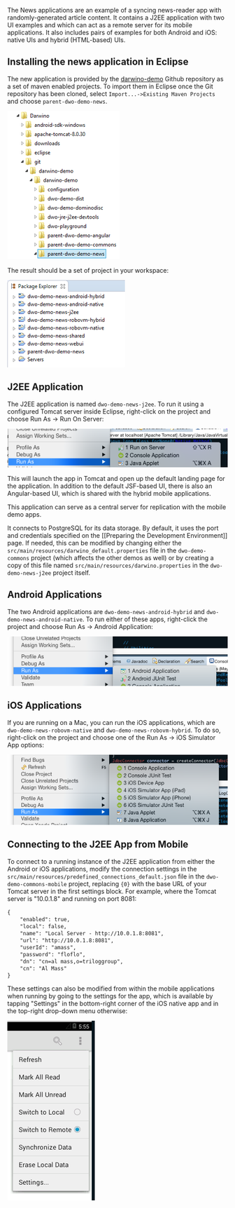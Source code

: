 The News applications are an example of a syncing news-reader app with randomly-generated article content. It contains a J2EE application with two UI examples and which can act as a remote server for its mobile applications. It also includes pairs of examples for both Android and iOS: native UIs and hybrid (HTML-based) UIs.

Installing the news application in Eclipse
-------------------------------------------

The new application is provided by the [darwino-demo](https://github.com/darwino/darwino-demo) Github repository as a set of maven enabled projects.
To import them in Eclipse once the Git repository has been cloned, select `Import...->Existing Maven Projects` and choose `parent-dwo-demo-news`.

![](news-importmaven.png)

The result should be a set of project in your workspace:

![](news-workspace.png)



J2EE Application
-----------------

The J2EE application is named `dwo-demo-news-j2ee`. To run it using a configured Tomcat server inside Eclipse, right-click on the project and choose Run As &rarr; Run On Server:

![](runas-runonserver.png)

This will launch the app in Tomcat and open up the default landing page for the application. In addition to the default JSF-based UI, there is also an Angular-based UI, which is shared with the hybrid mobile applications.

This application can serve as a central server for replication with the mobile demo apps.

It connects to PostgreSQL for its data storage. By default, it uses the port and credentials specified on the [[Preparing the Development Environment]] page. If needed, this can be modified by changing either the `src/main/resources/darwino_default.properties` file in the `dwo-demo-commons` project (which affects the other demos as well) or by creating a copy of this file named `src/main/resources/darwino.properties` in the `dwo-demo-news-j2ee` project itself.

Android Applications
--------------------

The two Android applications are `dwo-demo-news-android-hybrid` and `dwo-demo-news-android-native`. To run either of these apps, right-click the project and choose Run As &rarr; Android Application:

![](runas-android.png)

iOS Applications
----------------

If you are running on a Mac, you can run the iOS applications, which are `dwo-demo-news-robovm-native` and `dwo-demo-news-robovm-hybrid`. To do so, right-click on the project and choose one of the Run As &rarr; iOS Simulator App options:

![](runas-ios.png)


Connecting to the J2EE App from Mobile
--------------------------------------

To connect to a running instance of the J2EE application from either the Android or iOS applications, modify the connection settings in the `src/main/resources/predefined_connections_default.json` file in the `dwo-demo-commons-mobile` project, replacing `{0}` with the base URL of your Tomcat server in the first settings block. For example, where the Tomcat server is "10.0.1.8" and running on port 8081:

    {
        "enabled": true,
        "local": false,
        "name": "Local Server - http://10.0.1.8:8081",
        "url": "http://10.0.1.8:8081",
        "userId": "amass",
        "password": "floflo",
        "dn": "cn=al mass,o=triloggroup",
        "cn": "Al Mass"
    }

These settings can also be modified from within the mobile applications when running by going to the settings for the app, which is available by tapping "Settings" in the bottom-right corner of the iOS native app and in the top-right drop-down menu otherwise:

![](android-settings.png)